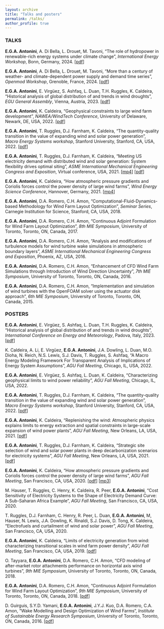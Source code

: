 ```yaml
---
layout: archive
title: "Talks and posters"
permalink: /talks/
author_profile: true
---
```


### TALKS

**E.G.A. Antonini**, A. Di Bella, L. Drouet, M. Tavoni, “The role of hydropower in renewable-rich energy systems under climate change”, *International Energy Workshop*, Bonn, Germany, 2024. [[pdf](/talks/Enrico_Antonini-IEW2024-slides.pdf)]

**E.G.A. Antonini**, A. Di Bella, L. Drouet, M. Tavoni, “More than a century of weather- and climate-dependent power supply and demand time series”, *Openmod Workshop*, Grenoble, France, 2024. [[pdf](/talks/Enrico_Antonini-Openmod2024-slides.pdf)]

**E.G.A. Antonini**, E. Virgüez, S. Ashfaq, L. Duan, T.H. Ruggles, K. Caldeira, “Historical analysis of global distribution of and trends in wind droughts”, *EGU General Assembly*, Vienna, Austria, 2023. [[pdf](/talks/Enrico_Antonini-EGU2023-slides.pdf)]

**E.G.A. Antonini**, K. Caldeira, “Geophysical constraints to large wind farm development”, *NAWEA/WindTech Conference*, University of Delaware, Newark, DE, USA, 2022. [[pdf](/talks/Enrico_Antonini-NAWEA2022-slides.pdf)]

**E.G.A. Antonini**, T. Ruggles, D.J. Farnham, K. Caldeira, “The quantity-quality transition in the value of expanding wind and solar power generation”, *Macro Energy Systems workshop*, Stanford University, Stanford, CA, USA, 2022. [[pdf](/talks/Enrico_Antonini-MES2022-slides.pdf)] 

**E.G.A. Antonini**, T. Ruggles, D.J. Farnham, K. Caldeira, “Meeting US electricity demand with distributed wind and solar generation: System flexibility drives optimal siting”, *ASME International Mechanical Engineering Congress and Exposition*, Virtual conference, USA, 2021. [[mp4](/talks/Enrico_Antonini-IMECE2021-presentation.mp4)] [[pdf](/talks/Enrico_Antonini-IMECE2021-slides.pdf)]

**E.G.A. Antonini**, K. Caldeira, “How atmospheric pressure gradients and Coriolis forces control the power density of large wind farms”, *Wind Energy Science Conference*, Hannover, Germany, 2021. [[mp4](/talks/Enrico_Antonini-WESC2021-presentation.mp4)]

**E.G.A. Antonini**, D.A. Romero, C.H. Amon, “Computational-Fluid-Dynamics-based Methodology for Wind Farm Layout Optimization”, *Seminar Series*, Carnegie Institution for Science, Stanford, CA, USA, 2018.

**E.G.A. Antonini**, D.A. Romero, C.H. Amon, “Continuous Adjoint Formulation for Wind Farm Layout Optimization”, *8th MIE Symposium*, University of Toronto, Toronto, ON, Canada, 2017.

**E.G.A. Antonini**, D.A. Romero, C.H. Amon, “Analysis and modifications of turbulence models for wind turbine wake simulations in atmospheric boundary layers”, *ASME International Mechanical Engineering Congress and Exposition*, Phoenix, AZ, USA, 2016.

**E.G.A. Antonini**, D.A. Romero, C.H. Amon, “Enhancement of CFD Wind Farm Simulations through Introduction of Wind Direction Uncertainty”, *7th MIE Symposium*, University of Toronto, Toronto, ON, Canada, 2016.

**E.G.A. Antonini**, D.A. Romero, C.H. Amon, “Implementation and simulation of wind turbines with the OpenFOAM solver using the actuator disk approach”, *6th MIE Symposium*, University of Toronto, Toronto, ON, Canada, 2015.

### POSTERS

**E.G.A. Antonini**, E. Virgüez, S. Ashfaq, L. Duan, T.H. Ruggles, K. Caldeira, “Historical analysis of global distribution of and trends in wind droughts”, *International Conference on Energy and Meteorology*, Padova, Italy, 2023. [[pdf](/talks/Enrico_Antonini-ICEM2023-poster.pdf)]

K. Caldeira, A. Li, E. Virgüez, **E.G.A. Antonini**, J.A. Dowling, L. Duan, M.O. Dioha, N. Reich, N.S. Lewis, S.J. Davis, T. Ruggles, S. Ashfaq, “A Macro Energy Modeling Framework For Transparent Analysis of Implications of Energy System Assumptions”, *AGU Fall Meeting*, Chicago, IL, USA, 2022.

**E.G.A. Antonini**, E. Virgüez, S. Ashfaq, L. Duan, K. Caldeira, “Characterizing geophysical limits to wind power reliability”, *AGU Fall Meeting*, Chicago, IL, USA, 2022.

**E.G.A. Antonini**, T. Ruggles, D.J. Farnham, K. Caldeira, “The quantity-quality transition in the value of expanding wind and solar power generation”, *Macro Energy Systems workshop*, Stanford University, Stanford, CA, USA, 2022. [[pdf](/talks/Enrico_Antonini-MES2022-poster.pdf)]

**E.G.A. Antonini**, K. Caldeira, “Replenishing the wind: Atmospheric physics explains limits to energy extraction and spatial constraints in large-scale expansion of wind power plants”, *AGU Fall Meeting*, New Orleans, LA, USA, 2021. [[pdf](/talks/Enrico_Antonini-AGU2021-poster-Wind.pdf)]

**E.G.A. Antonini**, T. Ruggles, D.J. Farnham, K. Caldeira, “Strategic site selection of wind and solar power plants in deep decarbonization scenarios for electricity systems”, *AGU Fall Meeting*, New Orleans, LA, USA, 2021. [[pdf](/talks/Enrico_Antonini-AGU2021-poster-MEM.pdf)]

**E.G.A. Antonini**, K. Caldeira, “How atmospheric pressure gradients and Coriolis forces control the power density of large wind farms”, *AGU Fall Meeting*, San Francisco, CA, USA, 2020. [[pdf](/talks/Enrico_Antonini-AGU2020-poster.pdf)] [[mp3](/talks/Enrico_Antonini-AGU2020-pitch.mp3)]

M. Hauser, T. Ruggles, C. Henry, K. Caldeira, R. Peer, **E.G.A. Antonini**, “Cost Sensitivity of Electricity Systems to the Shape of Electricity Demand Curve: A Sub-Saharan Africa Example”, *AGU Fall Meeting*, San Francisco, CA, USA, 2020.

T. Ruggles, D.J. Farnham, C. Henry, R. Peer, L. Duan, **E.G.A. Antonini**, M, Hauser, N. Lewis, J.A. Dowling, K. Rinaldi, S.J. Davis, D. Tong, K. Caldeira, “Electrofuels and curtailment of wind and solar power”, *AGU Fall Meeting*, San Francisco, CA, USA, 2020.

**E.G.A. Antonini**, K. Caldeira, “Limits of electricity generation from wind: characterizing transitional scales in wind farm power density”, *AGU Fall Meeting*, San Francisco, CA, USA, 2019. [[pdf](/talks/Enrico_Antonini-AGU2019-poster.pdf)]

O. Tayyara, **E.G.A. Antonini**, D.A. Romero, C.H. Amon, “CFD modeling of after-market rotor attachments performance on horizontal axis wind turbines”, *9th MIE Symposium*, University of Toronto, Toronto, ON, Canada, 2018.

**E.G.A. Antonini**, D.A. Romero, C.H. Amon, “Continuous Adjoint Formulation for Wind Farm Layout Optimization”, *9th MIE Symposium*, University of Toronto, Toronto, ON, Canada, 2018. [[pdf](/talks/Enrico_Antonini-MIE2018-poster.pdf)]

D. Guirguis, S.Y.D. Yamani, **E.G.A. Antonini**, J.Y.J. Kuo, D.A. Romero, C.A. Amon, “Wake Modelling and Design Optimization of Wind Farms“, *Institute of Sustainable Energy Research Symposium*, University of Toronto, Toronto, ON, Canada, 2016. [[pdf](/talks/Enrico_Antonini-ISE2016-poster.pdf)]